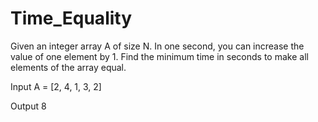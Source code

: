 # Time_Equality

Given an integer array A of size N. In one second, you can increase the value of one element by 1.
Find the minimum time in seconds to make all elements of the array equal.

Input
A = [2, 4, 1, 3, 2]
 
Output
8
